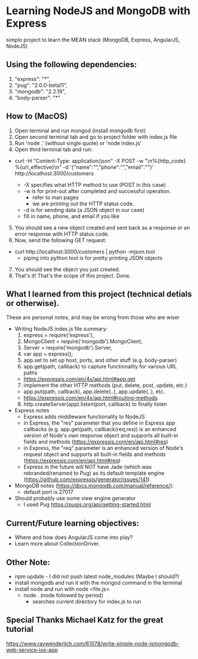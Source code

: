 # Learning NodeJS and MongoDB with Express

simple project to learn the MEAN stack (MongoDB, Express, AngularJS, NodeJS)


## Using the following dependencies:
1. "express": "*",
2. "pug": "2.0.0-beta11",
3. "mongodb": "2.2.19",
4. "body-parser": "*"


## How to (MacOS)
1. Open terminal and run mongod (install mongodb first)
2. Open second terminal tab and go to project folder with index.js file
3. Run 'node .' (without single quote) or 'node index.js'
4. Open third terminal tab and run:
  * curl -H "Content-Type: application/json" -X POST -w "\n%{http_code} %{url_effective}\n" -d '{"name":"<NameHere>","phone":"<PhoneNumHere>","email":"<EmailHere>"}' http://localhost:3000/customers
    * -X specifies what HTTP method to use (POST in this case)
    * -w is for print-out after completed and successful operation.
      * refer to man pages
      * we are printing out the HTTP status code.
    * -d is for sending data (a JSON object in our case)
    * fill in name, phone, and email if you like
5. You should see a new object created and sent back as a response or an error response with HTTP status code.
6. Now, send the following GET request:
  * curl http://localhost:3000/customers | python -mjson.tool
    * piping into python tool is for pretty printing JSON objects
7. You should see the object you just created.
8. That's it! That's the scope of this project. Done.

## What I learned from this project (technical detials or otherwise).

These are personal notes, and may be wrong from those who are wiser

* Writing NodeJS index.js file summary:
  1. express = require('express'),
  2. MongoClient = require('mongodb').MongoClient,
  3. Server = require('mongodb').Server,
  4. var app = express();
  5. app.set to set up host, ports, and other stuff (e.g. body-parser)
  6. app.get(path, callback) to capture functionality for various URL paths
    * https://expressjs.com/en/4x/api.html#app.get
  7. implement the other HTTP methods (put, delete, post, update, etc.)
    * app.put(path, callback), app.delete(..), app.update(..), etc.
    * https://expressjs.com/en/4x/api.html#routing-methods
  8. http.createServer(app).listen(port, callback) to finally listen
* Express notes
  * Express adds middleware functionality to NodeJS
  * in Express, the "res" parameter that you define in Express app callbacks (e.g. app.get(path, callback(req,res)) is an enhanced version of Node's own response object and supports all built-in fields and methods (https://expressjs.com/en/api.html#res)
  * in Express, the "req" parameter is an enhanced version of Node's request object and supports all built-in fields and methods (https://expressjs.com/en/api.html#req)
  * Express in the future will NOT have Jade (which was rebranded/renamed to Pug) as its default template engine (https://github.com/expressjs/generator/issues/141).
* MongoDB notes (https://docs.mongodb.com/manual/reference/):
  * default port is 27017
* Should probably use some view engine generator
  * I used Pug https://pugjs.org/api/getting-started.html

## Current/Future learning objectives:
* Where and how does AngularJS come into play?
* Learn more about CollectionDriver.
 
## Other Note:
* npm update - I did not push latest node_modules (Maybe I should?)
* install mongodb and run it with the mongod command in the terminal
* install node and run with node <file.js>
  * node . (node followed by period)
    * searches current directory for index.js to run

## Special Thanks Michael Katz for the great tutorial
https://www.raywenderlich.com/61078/write-simple-node-jsmongodb-web-service-ios-app
